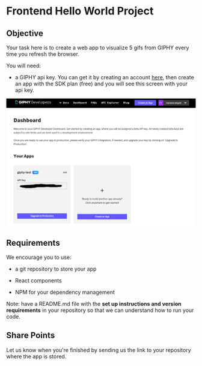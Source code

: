 # Frontend Hello World Project

## Objective

Your task here is to create a web app to visualize 5 gifs from GIPHY every time you refresh the browser.

You will need: 

- a GIPHY api key. You can get it by creating an account [here](https://developers.giphy.com/), then create an app with the SDK plan (free) and you will see this screen with your api key.

![img](res/giphy.png)

## Requirements

We encourage you to use:

- a git repository to store your app

- React components

- NPM for your dependency management

Note: have a README.md file with the **set up instructions and version requirements** in your repository so that we can understand how to run your code.

## Share Points

Let us know when you're finished by sending us the link to your repository where the app is stored.